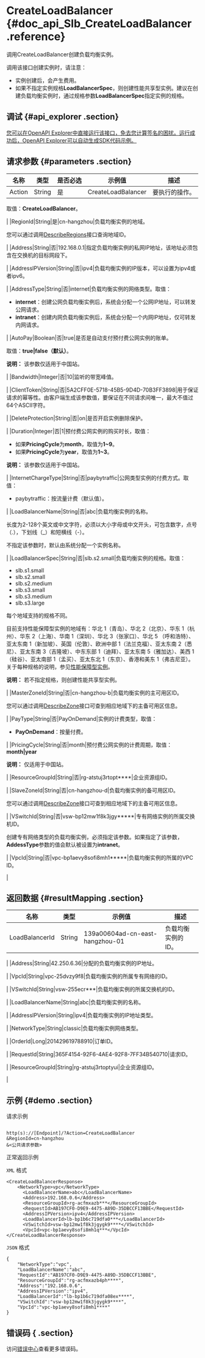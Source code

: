# CreateLoadBalancer {#doc_api_Slb_CreateLoadBalancer .reference}

调用CreateLoadBalancer创建负载均衡实例。

调用该接口创建实例时，请注意：

-   实例创建后，会产生费用。
-   如果不指定实例规格**LoadBalancerSpec**，则创建性能共享型实例。建议在创建负载均衡实例时，通过规格参数**LoadBalancerSpec**指定实例的规格。

## 调试 {#api_explorer .section}

[您可以在OpenAPI Explorer中直接运行该接口，免去您计算签名的困扰。运行成功后，OpenAPI Explorer可以自动生成SDK代码示例。](https://api.aliyun.com/#product=Slb&api=CreateLoadBalancer&type=RPC&version=2014-05-15)

## 请求参数 {#parameters .section}

|名称|类型|是否必选|示例值|描述|
|--|--|----|---|--|
|Action|String|是|CreateLoadBalancer|要执行的操作。

 取值：**CreateLoadBalancer**。

 |
|RegionId|String|是|cn-hangzhou|负载均衡实例的地域。

 您可以通过调用[DescribeRegions](~~25609~~)接口查询地域ID。

 |
|Address|String|否|192.168.0.1|指定负载均衡实例的私网IP地址，该地址必须包含在交换机的目标网段下。

 |
|AddressIPVersion|String|否|ipv4|负载均衡实例的IP版本，可以设置为ipv4或者ipv6。

 |
|AddressType|String|否|internet|负载均衡实例的网络类型。取值：

 -   **internet**：创建公网负载均衡实例后，系统会分配一个公网IP地址，可以转发公网请求。
-   **intranet**：创建内网负载均衡实例后，系统会分配一个内网IP地址，仅可转发内网请求。

 |
|AutoPay|Boolean|否|true|是否是自动支付预付费公网实例的账单。

 取值：**true|false（默认）**。

 **说明：** 该参数仅适用于中国站。

 |
|Bandwidth|Integer|否|10|监听的带宽峰值。

 |
|ClientToken|String|否|5A2CFF0E-5718-45B5-9D4D-70B3FF3898|用于保证请求的幂等性。由客户端生成该参数值，要保证在不同请求间唯一，最大不值过64个ASCII字符。

 |
|DeleteProtection|String|否|on|是否开启实例删除保护。

 |
|Duration|Integer|否|1|预付费公网实例的购买时长，取值：

 -   如果**PricingCycle**为**month**，取值为**1~9**。
-   如果**PricingCycle**为**year**，取值为**1~3**。

 **说明：** 该参数仅适用于中国站。

 |
|InternetChargeType|String|否|paybytraffic|公网类型实例的付费方式。取值：

 -   paybytraffic：按流量计费（默认值）。

 |
|LoadBalancerName|String|否|abc|负载均衡实例的名称。

 长度为2-128个英文或中文字符，必须以大小字母或中文开头，可包含数字，点号（.），下划线（\_）和短横线（-）。

 不指定该参数时，默认由系统分配一个实例名称。

 |
|LoadBalancerSpec|String|否|slb.s2.small|负载均衡实例的规格。取值：

 -   slb.s1.small
-   slb.s2.small
-   slb.s2.medium
-   slb.s3.small
-   slb.s3.medium
-   slb.s3.large

 每个地域支持的规格不同。

 目前支持性能保障型实例的地域有：华北 1（青岛）、华北 2（北京）、华东 1（杭州）、华东 2（上海）、华南 1（深圳）、华北 3（张家口）、华北 5 （呼和浩特）、亚太东南 1（新加坡）、英国（伦敦）、欧洲中部 1（法兰克福）、亚太东南 2（悉尼）、亚太东南 3（吉隆坡）、中东东部 1（迪拜）、亚太东南 5（雅加达）、美西 1（硅谷）、亚太南部 1（孟买）、亚太东北 1（东京）、香港和美东 1（弗吉尼亚）。关于每种规格的说明，参见[性能保障型实例](~~27657~~)。

 **说明：** 若不指定规格，则创建性能共享型实例。

 |
|MasterZoneId|String|否|cn-hangzhou-b|负载均衡实例的主可用区ID。

 您可以通过调用[DescribeZone](~~27585~~)接口可查到相应地域下的主备可用区信息。

 |
|PayType|String|否|PayOnDemand|实例的计费类型，取值：

 -   **PayOnDemand**：按量付费。

 |
|PricingCycle|String|否|month|预付费公网实例的计费周期，取值：**month|year**

 **说明：** 仅适用于中国站。

 |
|ResourceGroupId|String|否|rg-atstuj3rtopt\*\*\*\*|企业资源组ID。

 |
|SlaveZoneId|String|否|cn-hangzhou-d|负载均衡实例的备可用区ID。

 您可以通过调用[DescribeZone](~~27585~~)接口可查到相应地域下的主备可用区信息。

 |
|VSwitchId|String|否|vsw-bp12mw1f8k3jgy\*\*\*\*\*|专有网络实例的所属交换机ID。

 创建专有网络类型的负载均衡实例，必须指定该参数。如果指定了该参数，**AddessType**参数的值会默认被设置为**intranet**。

 |
|VpcId|String|否|vpc-bp1aevy8sofi8mh1\*\*\*\*\*|负载均衡实例的所属的VPC ID。

 |

## 返回数据 {#resultMapping .section}

|名称|类型|示例值|描述|
|--|--|---|--|
|LoadBalancerId|String|139a00604ad-cn-east-hangzhou-01|负载均衡实例的ID。

 |
|Address|String|42.250.6.36|分配的负载均衡实例的IP地址。

 |
|VpcId|String|vpc-25dvzy9f8|负载均衡实例的所属专有网络的ID。

 |
|VSwitchId|String|vsw-255ecr\*\*\*|负载均衡实例的所属交换机的ID。

 |
|LoadBalancerName|String|abc|负载均衡实例的名称。

 |
|AddressIPVersion|String|ipv4|负载均衡实例的IP地址类型。

 |
|NetworkType|String|classic|负载均衡实例网络类型。

 |
|OrderId|Long|201429619788910|订单ID。

 |
|RequestId|String|365F4154-92F6-4AE4-92F8-7FF34B540710|请求ID。

 |
|ResourceGroupId|String|rg-atstuj3rtoptyui|企业资源组ID。

 |

## 示例 {#demo .section}

请求示例

``` {#request_demo}

http(s)://[Endpoint]/?Action=CreateLoadBalancer
&RegionId=cn-hangzhou
&<公共请求参数>

```

正常返回示例

`XML` 格式

``` {#xml_return_success_demo}
<CreateLoadBalancerResponse>
    <NetworkType>vpc</NetworkType>
	  <LoadBalancerName>abc</LoadBalancerName>
	  <Address>192.168.0.6</Address>
	  <ResourceGroupId>rg-acfmxazb***</ResourceGroupId>
	  <RequestId>AB197CF0-D9E9-4475-A89D-35DBCCF13BBE</RequestId>
	  <AddressIPVersion>ipv4</AddressIPVersion>
	  <LoadBalancerId>lb-bp1b6c719dfa0***</LoadBalancerId>
	  <VSwitchId>vsw-bp12mw1f8k3jgygk9****</VSwitchId>
	  <VpcId>vpc-bp1aevy8sofi8mh1q***</VpcId>
</CreateLoadBalancerResponse>
```

`JSON` 格式

``` {#json_return_success_demo}
{
	"NetworkType":"vpc",
	"LoadBalancerName":"abc",
	"RequestId":"AB197CF0-D9E9-4475-A89D-35DBCCF13BBE",
	"ResourceGroupId":"rg-acfmxazb4ph****",
	"Address":"192.168.0.6",
	"AddressIPVersion":"ipv4",
	"LoadBalancerId":"lb-bp1b6c719dfa08ex****",
	"VSwitchId":"vsw-bp12mw1f8k3jgygk9****",
	"VpcId":"vpc-bp1aevy8sofi8mh1****"
}
```

## 错误码 { .section}

访问[错误中心](https://error-center.alibabacloud.com/status/product/Slb)查看更多错误码。


